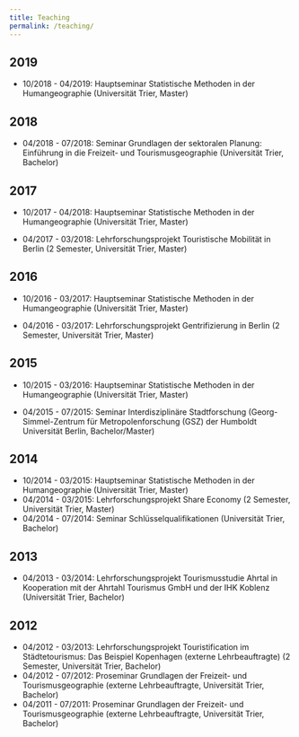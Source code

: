 ```yaml
---
title: Teaching
permalink: /teaching/
---
```


## 2019

* 10/2018 - 04/2019: Hauptseminar Statistische Methoden in der Humangeographie (Universität Trier, Master)

## 2018

* 04/2018 - 07/2018: Seminar Grundlagen der sektoralen Planung: Einführung in die Freizeit- und Tourismusgeographie (Universität Trier, Bachelor)

## 2017

* 10/2017 - 04/2018: Hauptseminar Statistische Methoden in der Humangeographie (Universität Trier, Master)

* 04/2017 - 03/2018: Lehrforschungsprojekt Touristische Mobilität in Berlin (2 Semester, Universität Trier, Master)

## 2016

* 10/2016 - 03/2017: Hauptseminar Statistische Methoden in der Humangeographie (Universität Trier, Master)

* 04/2016 - 03/2017: Lehrforschungsprojekt Gentrifizierung in Berlin (2 Semester, Universität Trier, Master)

## 2015

* 10/2015 - 03/2016: Hauptseminar Statistische Methoden in der Humangeographie (Universität Trier, Master)

* 04/2015 - 07/2015: Seminar Interdisziplinäre Stadtforschung (Georg-Simmel-Zentrum für Metropolenforschung (GSZ) der Humboldt Universität Berlin, Bachelor/Master)

## 2014

* 10/2014 - 03/2015: Hauptseminar Statistische Methoden in der Humangeographie (Universität Trier, Master)
* 04/2014 - 03/2015: Lehrforschungsprojekt Share Economy (2 Semester, Universität Trier, Master)
* 04/2014 - 07/2014: Seminar Schlüsselqualifikationen (Universität Trier, Bachelor)

## 2013

* 04/2013 - 03/2014: Lehrforschungsprojekt Tourismusstudie Ahrtal in Kooperation mit der Ahrtahl Tourismus GmbH und der IHK Koblenz (Universität Trier, Bachelor)

## 2012

* 04/2012 - 03/2013: Lehrforschungsprojekt Touristification im Städtetourismus: Das Beispiel Kopenhagen (externe Lehrbeauftragte) (2 Semester, Universität Trier, Bachelor)
* 04/2012 - 07/2012: Proseminar Grundlagen der Freizeit- und Tourismusgeographie (externe Lehrbeauftragte, Universität Trier, Bachelor)
* 04/2011 - 07/2011: Proseminar Grundlagen der Freizeit- und Tourismusgeographie (externe Lehrbeauftragte, Universität Trier, Bachelor)
